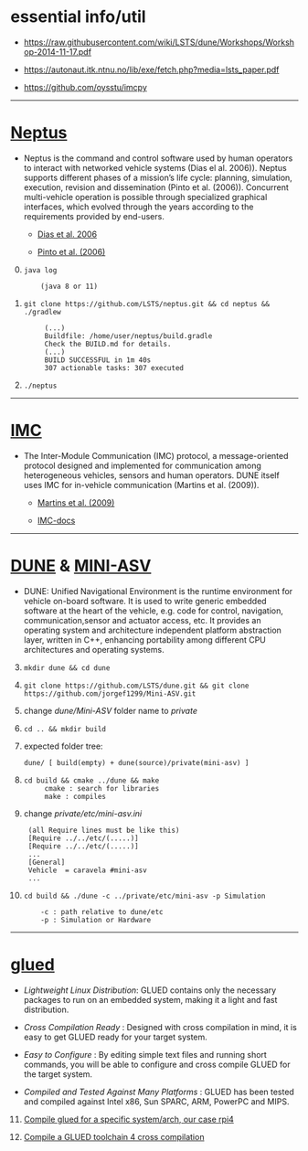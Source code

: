 # essential info/util

- https://raw.githubusercontent.com/wiki/LSTS/dune/Workshops/Workshop-2014-11-17.pdf

- https://autonaut.itk.ntnu.no/lib/exe/fetch.php?media=lsts_paper.pdf

- https://github.com/oysstu/imcpy



* * *


# [Neptus](https://github.com/LSTS/neptus) 

- Neptus is the command and control software used by human operators to interact with networked vehicle systems (Dias el al. 2006)). Neptus supports different phases of a mission’s life cycle: planning, simulation, execution, revision and dissemination (Pinto et al. (2006)). Concurrent multi-vehicle operation is possible through specialized graphical interfaces, which evolved through the years according to the requirements provided by end-users.

  - [Dias et al. 2006](https://ieeexplore.ieee.org/document/1642192)

  - [Pinto et al. (2006)](https://repositorio-aberto.up.pt/bitstream/10216/71611/2/65254.pdf)


0.     java log    

           (java 8 or 11)

1.     git clone https://github.com/LSTS/neptus.git && cd neptus && ./gradlew

            (...)
            Buildfile: /home/user/neptus/build.gradle
            Check the BUILD.md for details.
            (...)
            BUILD SUCCESSFUL in 1m 40s
            307 actionable tasks: 307 executed

2.     ./neptus


***
# [IMC](https://github.com/LSTS/imc) 

- The Inter-Module Communication (IMC) protocol, a message-oriented protocol designed and implemented for communication among heterogeneous vehicles, sensors and human operators. DUNE itself uses IMC for in-vehicle communication (Martins et al. (2009)).

  - [Martins et al. (2009)](https://www.dcc.fc.up.pt/~edrdo/publications/papers/oceans09.pdf)

  - [IMC-docs](https://www.lsts.pt/docs/imc/master/) 


* * *


# [DUNE](https://github.com/LSTS/dune) & [MINI-ASV](https://github.com/jorgef1299/Mini-ASV)
 

- DUNE: Unified Navigational Environment is the runtime environment for vehicle on-board software. It is used to write generic embedded software at the heart of the vehicle, e.g. code for control, navigation, communication,sensor and actuator access, etc. It provides an operating system and architecture independent platform abstraction layer, written in C++, enhancing portability among different CPU architectures and operating systems.


3.     mkdir dune && cd dune
4.     git clone https://github.com/LSTS/dune.git && git clone https://github.com/jorgef1299/Mini-ASV.git
5. change *dune/Mini-ASV* folder name to *private*
6.     cd .. && mkdir build
7. expected folder tree:

       dune/ [ build(empty) + dune(source)/private(mini-asv) ]

8.     cd build && cmake ../dune && make
            cmake : search for libraries
            make : compiles 

9. change *private/etc/mini-asv.ini*
        
        (all Require lines must be like this)
        [Require ../../etc/(.....)]
        [Require ../../etc/(.....)]
        ...
        [General]
        Vehicle  = caravela #mini-asv
        ...

10.     cd build && ./dune -c ../private/etc/mini-asv -p Simulation

            -c : path relative to dune/etc
            -p : Simulation or Hardware


***


# [glued](https://github.com/LSTS/glued)

- *Lightweight Linux Distribution*: GLUED contains only the necessary packages to run on an embedded system, making it a light and fast distribution.

- *Cross Compilation Ready* : Designed with cross compilation in mind, it is easy to get GLUED ready for your target system.

- *Easy to Configure* : By editing simple text files and running short commands, you will be able to configure and cross compile GLUED for the target system.

- *Compiled and Tested Against Many Platforms* : GLUED has been tested and compiled against Intel x86, Sun SPARC, ARM, PowerPC and MIPS.


11. [Compile glued for a specific system/arch, our case rpi4](https://github.com/LSTS/glued/wiki/Compile-GLUED-for-a-system)

12. [Compile a GLUED toolchain 4 cross compilation](https://github.com/LSTS/glued/wiki/Compile-a-GLUED-toolchain-for-cross-compilation)




